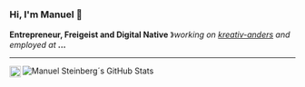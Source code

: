 ### Hi, I'm Manuel 👋


**Entrepreneur, Freigeist and Digital Native** &#12299;_working on [kreativ-anders](https://kreativ-anders.de/) and employed at **...**_



----

<!--
**Manuel-Steinberg/Manuel-Steinberg** is a ✨ _special_ ✨ repository because its `README.md` (this file) appears on your GitHub profile.

Here are some ideas to get you started:

- 🔭 I’m currently working on ...
- 🌱 I’m currently learning ...
- 👯 I’m looking to collaborate on ...
- 🤔 I’m looking for help with ...
- 💬 Ask me about ...
- 📫 How to reach me: ...
- 😄 Pronouns: ...
- ⚡ Fun fact: ...
-->

<img src="https://github-readme-stats.vercel.app/api?username=manuel-steinberg&show_icons=true&theme=default&hide_border=true&title_color=262626&icon_color=ffa500&text_color=262626&locale=en" alt="Manuel Steinberg´s GitHub Stats" />


<a href="https://www.linkedin.com/in/manuelsteinberg/">
  <img align="left" alt="Manuel Steinberg's LinkedIn" width="20px" src="https://cdn.jsdelivr.net/npm/simple-icons@v3/icons/linkedin.svg" />
</a>

